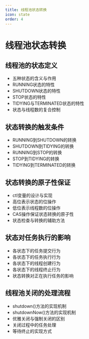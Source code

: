 ```yaml
---
title: 线程池状态转换
icon: state
order: 4
---
```


# 线程池状态转换

## 线程池的状态定义

- 五种状态的含义与作用
- RUNNING状态的特性
- SHUTDOWN状态的特性
- STOP状态的特性
- TIDYING与TERMINATED状态的特性
- 状态与线程数的复合控制

## 状态转换的触发条件

- RUNNING到SHUTDOWN的转换
- SHUTDOWN到TIDYING的转换
- RUNNING到STOP的转换
- STOP到TIDYING的转换
- TIDYING到TERMINATED的转换

## 状态转换的原子性保证

- ctl变量的设计与实现
- 高位表示状态的位操作
- 低位表示线程数的位操作
- CAS操作保证状态转换的原子性
- 状态检查与转换的辅助方法

## 状态对任务执行的影响

- 各状态下的任务提交行为
- 各状态下的任务执行行为
- 各状态下的线程创建行为
- 各状态下的线程终止行为
- 状态转换对正在执行任务的影响

## 线程池关闭的处理流程

- shutdown()方法的实现机制
- shutdownNow()方法的实现机制
- 优雅关闭与强制关闭的区别
- 关闭过程中的任务处理
- 等待终止的实现方式
